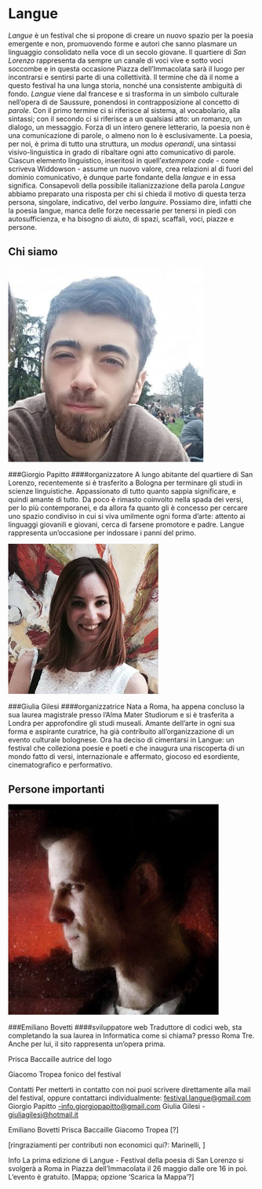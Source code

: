 <h1 class="main-title">Langue</h1>

*Langue* è un festival che si propone di creare un nuovo spazio per la poesia emergente e non,  promuovendo forme e autori che sanno plasmare un linguaggio consolidato nella voce di un secolo giovane. Il quartiere di *San Lorenzo* rappresenta da sempre un canale di voci vive e sotto voci soccombe e in questa occasione Piazza dell’Immacolata sarà il luogo per incontrarsi e sentirsi parte di una collettività.
Il termine che dà il nome a questo festival ha una lunga storia, nonché una consistente ambiguità di fondo. *Langue* viene dal francese e si trasforma in un simbolo culturale nell’opera di de Saussure, ponendosi in contrapposizione al concetto di *parole*. Con il primo termine ci si riferisce al sistema, al vocabolario, alla sintassi; con il secondo ci si riferisce a un qualsiasi atto: un romanzo, un dialogo, un messaggio. Forza di un intero genere letterario, la poesia non è una comunicazione di parole, o almeno non lo è esclusivamente.
La poesia, per noi, è prima di tutto una struttura, un *modus operandi*, una sintassi visivo-linguistica in grado di ribaltare ogni atto comunicativo di parole. Ciascun elemento linguistico, inseritosi in quell’*extempore code* - come scriveva Widdowson - assume un nuovo valore, crea relazioni al di fuori del dominio comunicativo, è dunque parte fondante della *langue* e in essa significa. Consapevoli della possibile italianizzazione della parola *Langue* abbiamo preparato una risposta per chi si chieda il motivo di questa terza persona, singolare, indicativo, del verbo *languire*. Possiamo dire, infatti che la poesia langue, manca delle forze necessarie per tenersi in piedi con autosufficienza, e ha bisogno di aiuto, di spazi, scaffali, voci, piazze e persone.

Chi siamo
---------

![Alt text](assets/pictures/giorgio-papitto.jpg "Giorgio Papitto")

###Giorgio Papitto
####organizzatore
A lungo abitante del quartiere di San Lorenzo, recentemente si è trasferito a Bologna per terminare gli studi in scienze linguistiche. Appassionato di tutto quanto sappia significare, e quindi amante di tutto. Da poco è rimasto coinvolto nella spada dei versi, per lo più contemporanei, e da allora fa quanto gli è concesso per cercare uno spazio condiviso in cui si viva umilmente ogni forma d’arte: attento ai linguaggi giovanili e giovani, cerca di farsene promotore e padre. Langue rappresenta un’occasione per indossare i panni del primo.

![Alt text](assets/pictures/giulia-gilesi.jpg "Giulia Gilesi")

###Giulia Gilesi
####organizzatrice
Nata a Roma, ha appena concluso la sua laurea magistrale presso l’Alma Mater Studiorum e si è trasferita a Londra per approfondire gli studi museali. Amante dell’arte in ogni sua forma e aspirante curatrice, ha già contribuito all’organizzazione di un evento culturale bolognese. Ora ha deciso di cimentarsi in Langue: un festival che colleziona poesie e poeti e che inaugura una riscoperta di un mondo fatto di versi, internazionale e affermato, giocoso ed esordiente, cinematografico e performativo.

Persone importanti
------------------

![Alt text](assets/pictures/emiliano-bovetti.jpg "Emiliano Bovetti")

###Emiliano Bovetti
####sviluppatore web
Traduttore di codici web, sta completando la sua laurea in  Informatica come si chiama? presso Roma Tre. Anche per lui, il sito rappresenta un’opera prima.

Prisca Baccaille
autrice del logo

Giacomo Tropea
fonico del festival

Contatti
Per metterti in contatto con noi puoi scrivere direttamente alla mail del festival, oppure contattarci individualmente:
festival.langue@gmail.com
Giorgio Papitto -info.giorgiopapitto@gmail.com
Giulia Gilesi - giuliagilesi@hotmail.it


Emiliano Bovetti
Prisca Baccaille
Giacomo Tropea [?]


[ringraziamenti per contributi non economici qui?: Marinelli, ]

Info
La prima edizione di Langue - Festival della poesia di San Lorenzo si svolgerà a Roma in Piazza dell’Immacolata il 26 maggio dalle ore 16 in poi. L’evento è gratuito.
[Mappa; opzione ‘Scarica la Mappa’?]

